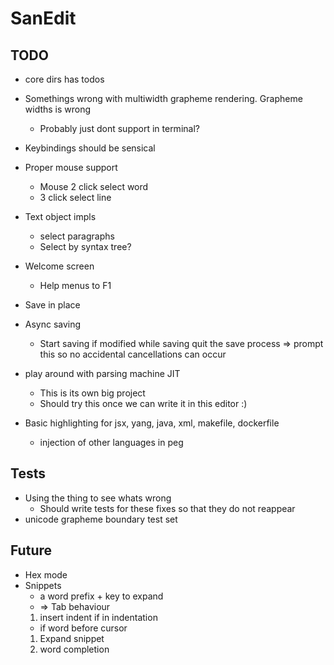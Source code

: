 # SanEdit

## TODO

* core dirs has todos
* Somethings wrong with multiwidth grapheme rendering. Grapheme widths is wrong
    * Probably just dont support in terminal?
* Keybindings should be sensical
* Proper mouse support
    * Mouse 2 click select word
    * 3 click select line

* Text object impls
    * select paragraphs
    * Select by syntax tree?

* Welcome screen
    * Help menus to F1

* Save in place
* Async saving
    - Start saving if modified while saving quit the save process => prompt this so no accidental cancellations can occur
* play around with parsing machine JIT
    - This is its own big project
    - Should try this once we can write it in this editor :)

* Basic highlighting for jsx, yang, java, xml, makefile, dockerfile
    - injection of other languages in peg

## Tests

* Using the thing to see whats wrong
    - Should write tests for these fixes so that they do not reappear
* unicode grapheme boundary test set


## Future

* Hex mode
* Snippets
    - a word prefix + key to expand 
    - => Tab behaviour 
    1. insert indent if in indentation
    - if word before cursor
    1. Expand snippet
    2. word completion

